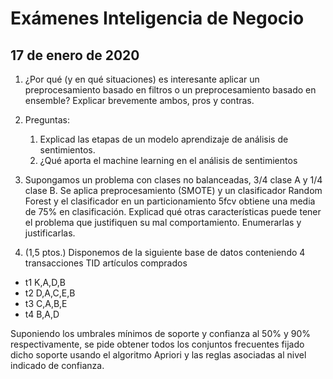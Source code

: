 # Exámenes Inteligencia de Negocio

## 17 de enero de 2020

1. ¿Por qué (y en qué situaciones) es interesante aplicar un preprocesamiento basado en filtros o un preprocesamiento basado en ensemble? Explicar brevemente ambos, pros y contras.

2. Preguntas:
    1. Explicad las etapas de un modelo aprendizaje de análisis de sentimientos.
    2. ¿Qué aporta el machine learning en el análisis de sentimientos

3. Supongamos un problema con clases no balanceadas, 3/4 clase A y 1/4 clase B. Se aplica preprocesamiento (SMOTE) y un clasificador Random Forest y el clasificador en un particionamiento 5fcv obtiene una media de 75% en clasificación. Explicad qué otras características puede tener el problema que justifiquen su mal comportamiento. Enumerarlas y justificarlas.

4. (1,5 ptos.) Disponemos de la siguiente base de datos conteniendo 4 transacciones
TID artículos comprados
- t1 K,A,D,B
- t2 D,A,C,E,B
- t3 C,A,B,E
- t4 B,A,D

Suponiendo los umbrales mínimos de soporte y confianza al 50% y 90% respectivamente, se pide obtener todos los conjuntos frecuentes fijado dicho soporte usando el algoritmo Apriori y las reglas asociadas al nivel indicado de confianza.